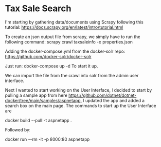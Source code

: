 # Tax Sale Search

I'm starting by gathering data/documents using Scrapy following this tutorial:
https://docs.scrapy.org/en/latest/intro/tutorial.html

To create an json output file from scrapy, we simply have to run the following command:
scrapy crawl taxsaleinfo -o properties.json

Adding the docker-compose.yml from the docker-solr repo:
https://github.com/docker-solr/docker-solr

Just run:
docker-compose up -d
To start it up.

We can import the file from the crawl into solr from the admin user interface.

Next I wanted to start working on the User Interface, I decided to start by pulling a sample app from here https://github.com/dotnet/dotnet-docker/tree/main/samples/aspnetapp, I updated the app and added a search box on the main page.
 The commands to start up the User Interface are 

docker build --pull -t aspnetapp .   

Followed by:

docker run --rm -it -p 8000:80 aspnetapp